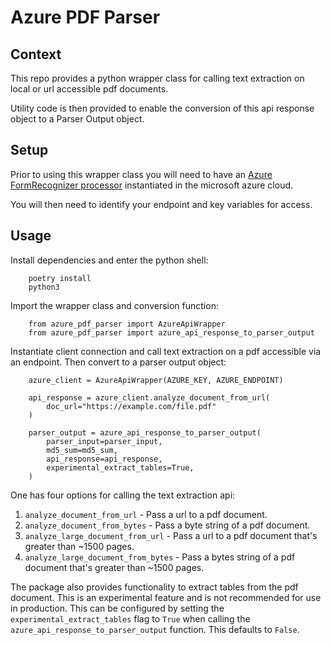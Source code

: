# Azure PDF Parser 

## Context 

This repo provides a python wrapper class for calling text extraction on local or url accessible pdf documents. 

Utility code is then provided to enable the conversion of this api response object to a Parser Output object.


## Setup 

Prior to using this wrapper class you will need to have an [Azure FormRecognizer processor](https://azure.microsoft.com/en-gb/products/form-recognizer) instantiated in the microsoft azure cloud. 

You will then need to identify your endpoint and key variables for access. 

## Usage

Install dependencies and enter the python shell: 

        poetry install
        python3 

Import the wrapper class and conversion function: 

        from azure_pdf_parser import AzureApiWrapper
        from azure_pdf_parser import azure_api_response_to_parser_output

Instantiate client connection and call text extraction on a pdf accessible via an endpoint. Then convert to a parser output object:

        azure_client = AzureApiWrapper(AZURE_KEY, AZURE_ENDPOINT)

        api_response = azure_client.analyze_document_from_url(
            doc_url="https://example.com/file.pdf"
        )
        
        parser_output = azure_api_response_to_parser_output(
            parser_input=parser_input,
            md5_sum=md5_sum,
            api_response=api_response,
            experimental_extract_tables=True,
        )


One has four options for calling the text extraction api:

1. `analyze_document_from_url` - Pass a url to a pdf document.
2. `analyze_document_from_bytes` - Pass a byte string of a pdf document.
3. `analyze_large_document_from_url` - Pass a url to a pdf document that's greater than ~1500 pages.
4. `analyze_large_document_from_bytes` - Pass a bytes string of a pdf document that's greater than ~1500 pages. 

The package also provides functionality to extract tables from the pdf document. This is an experimental feature and is not recommended for use in production. This can be configured by setting the `experimental_extract_tables` flag to `True` when calling the `azure_api_response_to_parser_output` function. This defaults to `False`.